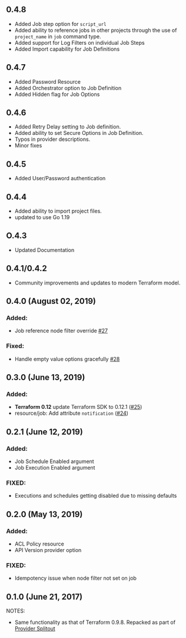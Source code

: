 ## 0.4.8
- Added Job step option for `script_url`
- Added ability to reference jobs in other projects through the use of `project_name` in `job` command type.
- Added support for Log Filters on individual Job Steps
- Added Import capability for Job Definitions

## 0.4.7
- Added Password Resource
- Added Orchestrator option to Job Definition
- Added Hidden flag for Job Options

## 0.4.6
- Added Retry Delay setting to Job definition.
- Added ability to set Secure Options in Job Definition.
- Typos in provider descriptions.
- Minor fixes

## 0.4.5
* Added User/Password authentication

## 0.4.4
* Added ability to import project files.
* updated to use Go 1.19

## O.4.3
* Updated Documentation

## 0.4.1/0.4.2

* Community improvements and updates to modern Terraform model.

## 0.4.0 (August 02, 2019)

### Added:
* Job reference node filter override [#27](https://github.com/terraform-providers/terraform-provider-rundeck/pull/27)

### Fixed:
* Handle empty value options gracefully [#28](https://github.com/terraform-providers/terraform-provider-rundeck/pull/28)

## 0.3.0 (June 13, 2019)

### Added:

* **Terraform 0.12** update Terraform SDK to 0.12.1 ([#25](https://github.com/terraform-providers/terraform-provider-rundeck/pull/25))
* resource/job: Add attribute `notification` ([#24](https://github.com/terraform-providers/terraform-provider-rundeck/pull/24))

## 0.2.1 (June 12, 2019)

### Added:
* Job Schedule Enabled argument
* Job Execution Enabled argument

### FIXED:
* Executions and schedules getting disabled due to missing defaults

## 0.2.0 (May 13, 2019)

### Added:
* ACL Policy resource
* API Version provider option

### FIXED:
* Idempotency issue when node filter not set on job

## 0.1.0 (June 21, 2017)

NOTES:

* Same functionality as that of Terraform 0.9.8. Repacked as part of [Provider Splitout](https://www.hashicorp.com/blog/upcoming-provider-changes-in-terraform-0-10/)
